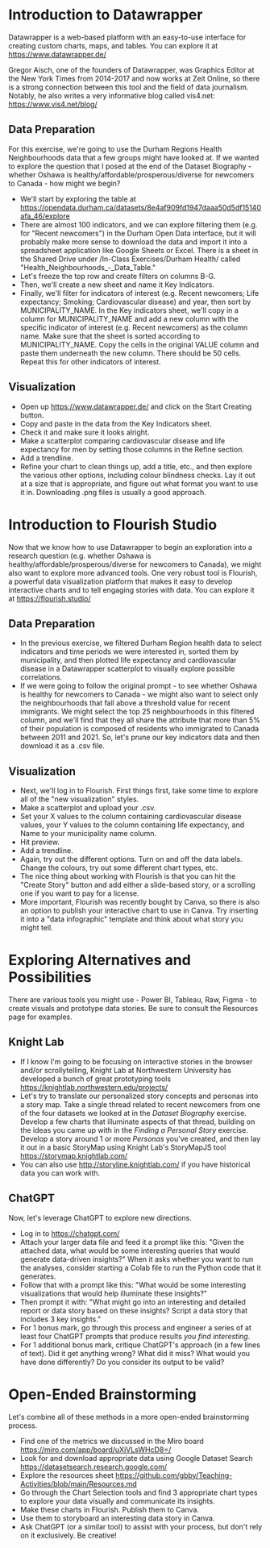 # Introduction to Datawrapper

Datawrapper is a web-based platform with an easy-to-use interface for creating custom charts, maps, and tables. You can explore it at https://www.datawrapper.de/

Gregor Aisch, one of the founders of Datawrapper, was Graphics Editor at the New York Times from 2014-2017 and now works at Zeit Online, so there is a strong connection between this tool and the field of data journalism. Notably, he also writes a very informative blog called vis4.net: https://www.vis4.net/blog/

## Data Preparation

For this exercise, we're going to use the Durham Regions Health Neighbourhoods data that a few groups might have looked at. If we wanted to explore the question that I posed at the end of the Dataset Biography - whether Oshawa is healthy/affordable/prosperous/diverse for newcomers to Canada - how might we begin?

- We'll start by exploring the table at https://opendata.durham.ca/datasets/8e4af909fd1947daaa50d5df15140afa_46/explore
- There are almost 100 indicators, and we can explore filtering them (e.g. for "Recent newcomers") in the Durham Open Data interface, but it will probably make more sense to download the data and import it into a spreadsheet application like Google Sheets or Excel. There is a sheet in the Shared Drive under /In-Class Exercises/Durham Health/ called "Health_Neighbourhoods_-_Data_Table."
- Let's freeze the top row and create filters on columns B-G.
- Then, we'll create a new sheet and name it Key Indicators.
- Finally, we'll filter for indicators of interest (e.g. Recent newcomers; Life expectancy; Smoking; Cardiovascular disease) and year, then sort by MUNICIPALITY_NAME. In the Key indicators sheet, we'll copy in a column for MUNICIPALITY_NAME and add a new column with the specific indicator of interest (e.g. Recent newcomers) as the column name. Make sure that the sheet is sorted according to MUNICIPALITY_NAME. Copy the cells in the original VALUE column and paste them underneath the new column. There should be 50 cells. Repeat this for other indicators of interest. 

## Visualization

- Open up https://www.datawrapper.de/ and click on the Start Creating button. 
- Copy and paste in the data from the Key Indicators sheet.
- Check it and make sure it looks alright.
- Make a scatterplot comparing cardiovascular disease and life expectancy for men by setting those columns in the Refine section.
- Add a trendline.
- Refine your chart to clean things up, add a title, etc., and then explore the various other options, including colour blindness checks. Lay it out at a size that is appropriate, and figure out what format you want to use it in. Downloading .png files is usually a good approach.

# Introduction to Flourish Studio

Now that we know how to use Datawrapper to begin an exploration into a research question (e.g. whether Oshawa is healthy/affordable/prosperous/diverse for newcomers to Canada), we might also want to explore more advanced tools. One very robust tool is Flourish, a powerful data visualization platform that makes it easy to develop interactive charts and to tell engaging stories with data. You can explore it at https://flourish.studio/

## Data Preparation

- In the previous exercise, we filtered Durham Region health data to select indicators and time periods we were interested in, sorted them by municipality, and then plotted life expectancy and cardiovascular disease in a Datawrapper scatterplot to visually explore possible correlations.
- If we were going to follow the original prompt - to see whether Oshawa is healthy for newcomers to Canada - we might also want to select only the neighbourhoods that fall above a threshold value for recent immigrants. We might select the top 25 neighbourhoods in this filtered column, and we'll find that they all share the attribute that more than 5% of their population is composed of residents who immigrated to Canada between 2011 and 2021. So, let's prune our key indicators data and then download it as a .csv file.

## Visualization

- Next, we'll log in to Flourish. First things first, take some time to explore all of the "new visualization" styles.
- Make a scatterplot and upload your .csv.
- Set your X values to the column containing cardiovascular disease values, your Y values to the column containing life expectancy, and Name to your municipality name column.
- Hit preview.
- Add a trendline.
- Again, try out the different options. Turn on and off the data labels. Change the colours, try out some different chart types, etc. 
- The nice thing about working with Flourish is that you can hit the "Create Story" button and add either a slide-based story, or a scrolling one if you want to pay for a license.
- More important, Flourish was recently bought by Canva, so there is also an option to publish your interactive chart to use in Canva. Try inserting it into a "data infographic" template and think about what story you might tell.

# Exploring Alternatives and Possibilities

There are various tools you might use - Power BI, Tableau, Raw, Figma - to create visuals and prototype data stories. Be sure to consult the Resources page for examples. 

## Knight Lab

- If I know I'm going to be focusing on interactive stories in the browser and/or scrollytelling, Knight Lab at Northwestern University has developed a bunch of great prototyping tools https://knightlab.northwestern.edu/projects/
- Let's try to translate our personalized story concepts and personas into a story map. Take a single thread related to recent newcomers from one of the four datasets we looked at in the *Dataset Biography* exercise. Develop a few charts that illuminate aspects of that thread, building on the ideas you came up with in the *Finding a Personal Story* exercise. Develop a story around 1 or more *Personas* you've created, and then lay it out in a basic StoryMap using Knight Lab's StoryMapJS tool https://storymap.knightlab.com/
- You can also use http://storyline.knightlab.com/ if you have historical data you can work with.

## ChatGPT

Now, let's leverage ChatGPT to explore new directions. 

- Log in to https://chatgpt.com/
- Attach your larger data file and feed it a prompt like this: "Given the attached data, what would be some interesting queries that would generate data-driven insights?" When it asks whether you want to run the analyses, consider starting a Colab file to run the Python code that it generates.
- Follow that with a prompt like this: "What would be some interesting visualizations that would help illuminate these insights?"
- Then prompt it with: "What might go into an interesting and detailed report or data story based on these insights? Script a data story that includes 3 key insights."
- For 1 bonus mark, go through this process and engineer a series of at least four ChatGPT prompts that produce results *you find interesting*.
- For 1 additional bonus mark, critique ChatGPT's approach (in a few lines of text). Did it get anything wrong? What did it miss? What would you have done differently? Do you consider its output to be valid?

# Open-Ended Brainstorming

Let's combine all of these methods in a more open-ended brainstorming process. 

- Find one of the metrics we discussed in the Miro board https://miro.com/app/board/uXjVLsWHcD8=/
- Look for and download appropriate data using Google Dataset Search https://datasetsearch.research.google.com/
- Explore the resources sheet https://github.com/gbby/Teaching-Activities/blob/main/Resources.md
- Go through the Chart Selection tools and find 3 appropriate chart types to explore your data visually and communicate its insights.
- Make these charts in Flourish. Publish them to Canva.
- Use them to storyboard an interesting data story in Canva.
- Ask ChatGPT (or a similar tool) to assist with your process, but don't rely on it exclusively. Be creative!
